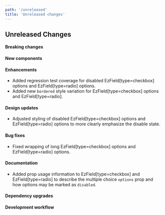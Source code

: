 ```yaml
---
path: '/unreleased'
title: 'Unreleased changes'
---
```


## Unreleased Changes

#### Breaking changes

#### New components

#### Enhancements

- Added regression test coverage for disabled EzField[type=checkbox] options and EzField[type=radio] options.
- Added new `bordered` style variation for EzField[type=checkbox] options and EzField[type=radio].

#### Design updates

- Adjusted styling of disabled EzField[type=checkbox] options and EzField[type=radio] options to more clearly emphasize the disable state.

#### Bug fixes

- Fixed wrapping of long EzField[type=checkbox] options and EzField[type=radio] options.

#### Documentation

- Added prop usage information to EzField[type=checkbox] and EzField[type=radio] to describe the multiple choice `options` prop and how options may be marked as `disabled`.

#### Dependency upgrades

#### Development workflow

